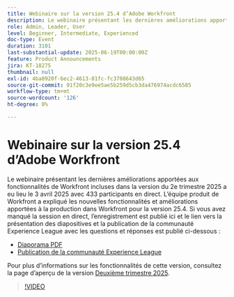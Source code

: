 ```yaml
---
title: Webinaire sur la version 25.4 d’Adobe Workfront
description: Le webinaire présentant les dernières améliorations apportées aux fonctionnalités de Workfront incluses dans la version du 2e trimestre 2025 a eu lieu le 3 avril 2025 avec 433 participants en direct.
role: Admin, Leader, User
level: Beginner, Intermediate, Experienced
doc-type: Event
duration: 3101
last-substantial-update: 2025-06-19T00:00:00Z
feature: Product Announcements
jira: KT-18275
thumbnail: null
exl-id: 4ba8920f-6ec2-4613-81fc-fc3708643d65
source-git-commit: 91f20c3e9ee5ae5b259d5cb3da476974acdc6585
workflow-type: tm+mt
source-wordcount: '126'
ht-degree: 0%

---
```


# Webinaire sur la version 25.4 d’Adobe Workfront

Le webinaire présentant les dernières améliorations apportées aux fonctionnalités de Workfront incluses dans la version du 2e trimestre 2025 a eu lieu le 3 avril 2025 avec 433 participants en direct. L’équipe produit de Workfront a expliqué les nouvelles fonctionnalités et améliorations apportées à la production dans Workfront pour la version 25.4. Si vous avez manqué la session en direct, l’enregistrement est publié ici et le lien vers la présentation des diapositives et la publication de la communauté Experience League avec les questions et réponses est publié ci-dessous :

* [Diaporama PDF](https://workfront-experience.s3.us-west-2.amazonaws.com/Training/Guides/Customer+Success+at+Scale/040325+-+25.4+Second+Quarter+2025+Release+Webinar.pdf)
* [Publication de la communauté Experience League](https://experienceleaguecommunities.adobe.com/t5/workfront-discussions/event-follow-up-adobe-workfront-second-quarter-2025-release/td-p/746716?profile.language=fr)

Pour plus d’informations sur les fonctionnalités de cette version, consultez la page d’aperçu de la version [Deuxième trimestre 2025](https://experienceleague.adobe.com/fr/docs/workfront/using/product-announcements/product-releases/release-25-q2/25-q2-release-overview).


>[!VIDEO](https://video.tv.adobe.com/v/3463798/?learn=on&enablevpops)
